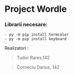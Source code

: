 # Project Wordle

### Librarii necesare:
```
- py -m pip install termcolor
- py -m pip install keyboard
```


Realizatori :
>Tudor Rares,142

>Corneciu Darius, 142